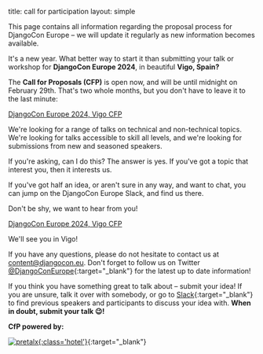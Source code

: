 title: call for participation
layout: simple

This page contains all information regarding the proposal process for DjangoCon Europe – we will update it regularly as new information becomes available.

It's a new year. What better way to start it than submitting your talk or workshop for **DjangoCon Europe 2024**, in beautiful **Vigo, Spain?**

The **Call for Proposals (CFP)** is open now, and will be until midnight on February 29th. That's two whole months, but you don't have to leave it to the last minute:

[DjangoCon Europe 2024, Vigo CFP](https://pretalx.evolutio.pt/djangocon-europe-2024/cfp)

We're looking for a range of talks on technical and non-technical topics. We're looking for talks accessible to skill all levels, and we're looking for submissions from new and seasoned speakers.

If you're asking, can I do this? The answer is yes. If you've got a topic that interest you, then it interests us.

If you've got half an idea, or aren't sure in any way, and want to chat, you can jump on the DjangoCon Europe Slack, and find us there.

Don't be shy, we want to hear from you!

[DjangoCon Europe 2024, Vigo CFP](https://pretalx.evolutio.pt/djangocon-europe-2024/cfp)

We'll see you in Vigo!

If you have any questions, please do not hesitate to contact us at [content@djangocon.eu](mailto:content@djangocon.eu). Don't forget to follow us on Twitter [@DjangoConEurope](https://twitter.com/djangoconeurope){:target="\_blank"} for the latest up to date information!

If you think you have something great to talk about – submit your idea! If you are unsure, talk it over with somebody, or go to [Slack](https://join.slack.com/t/djangoconeurope/shared_invite/zt-1gjg5lqkz-qVQkNnhjztXVme7TQ7ziQA){:target="\_blank"} to find previous speakers and participants to discuss your idea with. **When in doubt, submit your talk 😉!**

**CfP powered by:**

[![pretalx](/static/images/other/pretalx.svg){:class='hotel'}](https://pretalx.com/p/about/){:target="\_blank"}
